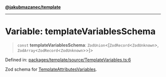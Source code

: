 [**@jakubmazanec/template**](../README.md)

---

# Variable: templateVariablesSchema

> `const` **templateVariablesSchema**: `ZodUnion`\<\[`ZodRecord`\<`ZodUnknown`\>,
> `ZodArray`\<`ZodRecord`\<`ZodUnknown`\>\>\]\>

Defined in:
[packages/template/source/TemplateVariables.ts:6](https://github.com/jakubmazanec/tools/blob/7c5f40d811171692b72a47160bc33d644201b16a/packages/template/source/TemplateVariables.ts#L6)

Zod schema for [TemplateAttributesVariables](../type-aliases/TemplateAttributesVariables.md).

